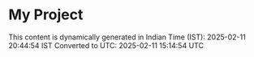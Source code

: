 # My Project

This content is dynamically generated in Indian Time (IST): 2025-02-11 20:44:54 IST
Converted to UTC: 2025-02-11 15:14:54 UTC
